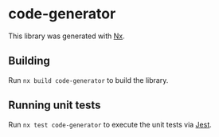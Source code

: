 # code-generator

This library was generated with [Nx](https://nx.dev).

## Building

Run `nx build code-generator` to build the library.

## Running unit tests

Run `nx test code-generator` to execute the unit tests via [Jest](https://jestjs.io).
